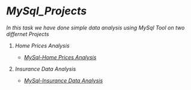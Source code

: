 # *MySql_Projects*

*In this task we have done simple data analysis using MySql Tool on two differnet Projects*

1. *Home Prices Analysis*

   * [*MySql-Home Prices Analysis*](https://github.com/omars1234/MySql_Projects/blob/4d1e2e4b41bff7d5e8dc77d913bdea61ef6d1e81/HomePrices/home_prices.sql)



2. *Insurance Data Analysis*

   * [*MySql-Insurance Data Analysis*](https://github.com/omars1234/MySql_Projects/blob/1daa43ccee0f1d62d3e1f57dbf8be865e02e1ffb/insurance_data/insurance_data.sql)